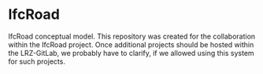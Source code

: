# IfcRoad

IfcRoad conceptual model. 
This repository was created for the collaboration within the IfcRoad project. Once additional projects should be hosted within the LRZ-GitLab, we probably have to clarify, if we allowed using this system for such projects.